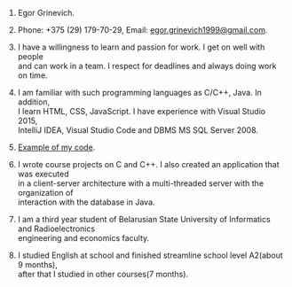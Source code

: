 1. Egor Grinevich.

2. Phone: +375 (29) 179-70-29, 
   Email: egor.grinevich1999@gmail.com.

3. I have a willingness to learn and passion for work. I get on well with people   
   and can work in a team. I respect for deadlines and always doing work on time.

4. I am familiar with such programming languages as C/C++, Java. In addition,  
   I learn HTML, CSS, JavaScript. I have experience with Visual Studio 2015,  
   IntelliJ IDEA, Visual Studio Code and DBMS MS SQL Server 2008. 

5. [Example of my code](https://github.com/yagorka1/love-triangle-1/blob/master/src/index.js).

6. I wrote course projects on C and C++. I also created an application that was executed  
   in a client-server architecture with a multi-threaded server with the organization of  
   interaction with the database in Java.

7. I am a third year student of Belarusian State University of Informatics and Radioelectronics  
   engineering and economics faculty. 

8. I studied English at school and finished streamline school level A2(about 9 months),  
   after that I studied in other courses(7 months).   
